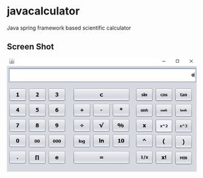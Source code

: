# javacalculator
Java spring framework based scientific calculator

## Screen Shot

![Alt text](https://github.com/ayeshajadoon/javacalculator/blob/master/Capture.PNG)

